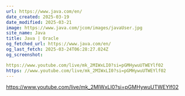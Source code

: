 ```yaml
---
url: https://www.java.com/en/
date_created: 2025-03-19
date_modified: 2025-03-21
image: https://www.java.com/jcom/images/javaUser.jpg
site_name: Java
title: Java | Oracle
og_fetched_url: https://www.java.com/en/
og_last_fetch: 2025-03-24T06:28:27.024Z
og_screenshot: 

https://www.youtube.com/live/mk_2MIWxLI0?si=pGMHywuUTWEYlf02
https: //www.youtube.com/live/mk_2MIWxLI0?si=pGMHywuUTWEYlf02
---
```



https://www.youtube.com/live/mk_2MIWxLI0?si=pGMHywuUTWEYlf02
